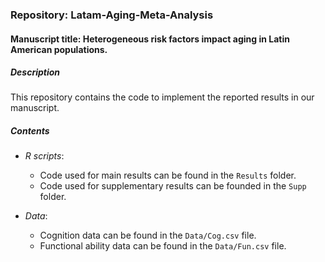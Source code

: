 ### Repository: Latam-Aging-Meta-Analysis
#### Manuscript title: Heterogeneous risk factors impact aging in Latin American populations.

##### Description 

This repository contains the code to implement the reported results in our manuscript.

##### Contents
 
* *R scripts*:
  - Code used for main results can be found in the <code>Results</code> folder.
  - Code used for supplementary results can be founded in the <code>Supp</code> folder.

* *Data*:
  - Cognition data can be found in the <code>Data/Cog.csv</code> file.
  - Functional ability data can be found in the <code>Data/Fun.csv</code> file.

